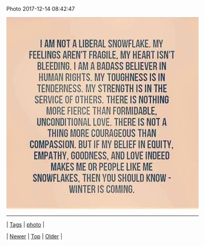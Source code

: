 <!--
title: Photo 2017-12-14 08
date: 2020-06-28T15:27:00.171Z
tags: photo
-->


Photo 2017-12-14 08:42:47

![](168531310109-0.jpg)

<!--BOTTOM-POST-NAVIGATION-->
---

| [Tags](tags.md) | [photo](tag-photo.md) |

| [Newer](168435915892.md) | [Top](index.md) | [Older](168640626309.md) |